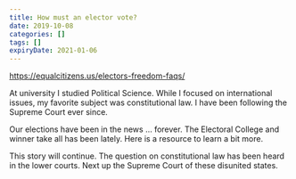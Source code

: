 ```yaml
---
title: How must an elector vote?
date: 2019-10-08
categories: []
tags: []
expiryDate: 2021-01-06
---
```


<https://equalcitizens.us/electors-freedom-faqs/>

At university I studied Political Science. While I focused on international issues, my favorite subject was constitutional law. I have been following the Supreme Court ever since.

Our elections have been in the news &#8230; forever. The Electoral College and winner take all has been lately. Here is a resource to learn a bit more.

This story will continue. The question on constitutional law has been heard in the lower courts. Next up the Supreme Court of these disunited states.
